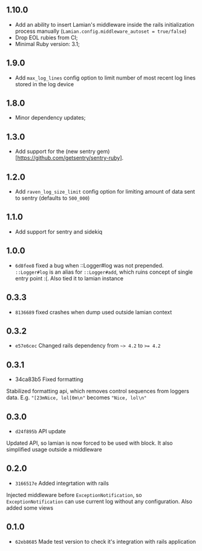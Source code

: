 ## 1.10.0

* Add an ability to insert Lamian's middleware inside the rails initialization process manually (`Lamian.config.middleware_autoset = true/false`)
* Drop EOL rubies from CI;
* Minimal Ruby version: 3.1;

## 1.9.0

* Add `max_log_lines` config option to limit number of most recent log lines stored in the log device

## 1.8.0

* Minor dependency updates;

## 1.3.0

* Add support for the (new sentry gem)[https://github.com/getsentry/sentry-ruby].

## 1.2.0

* Add `raven_log_size_limit` config option for limiting amount of data sent to sentry (defaults to `500_000`)

## 1.1.0

* Add support for sentry and sidekiq

## 1.0.0

* `6d8fee8` fixed a bug when ::Logger#log was not prepended. `::Logger#log` is an alias for `::Logger#add`,
which ruins concept of single entry point :(. Also tied it to lamian instance

## 0.3.3

* `8136689` fixed crashes when dump used outside lamian context


## 0.3.2

* `e57e6cec` Changed rails dependency from `~> 4.2` to `>= 4.2`

## 0.3.1

* 34ca83b5 Fixed formatting

Stabilized formatting api, which removes control sequences from loggers data.
E.g. `"[23mNice, lol[0m\n"` becomes `"Nice, lol\n"`

## 0.3.0

* `d24f895b` API update

Updated API, so lamian is now forced to be used with block.
It also simplified usage outside a middleware

## 0.2.0

* `3166517e` Added integrtation with rails

Injected middleware before `ExceptionNotification`, so `ExceptionNotification`
can use current log without any configuration. Also added some views

## 0.1.0

* `62eb8685` Made test version to check it's integration with rails application
